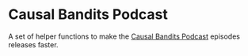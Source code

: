 # Causal Bandits Podcast

A set of helper functions to make the [Causal Bandits Podcast](https://causalbanditspodcast.com) episodes releases faster.
